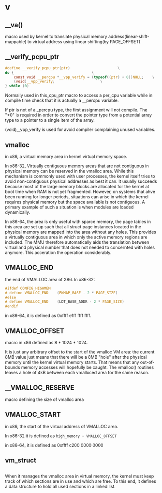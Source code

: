 # v

## __va()
macro used by kernel to translate physical memory address(linear-shift-mappable) to virtual address using linear shifting(by PAGE_OFFSET)

## __verify_pcpu_ptr
```c
#define __verify_pcpu_ptr(ptr)						\
do {									\
	const void __percpu *__vpp_verify = (typeof((ptr) + 0))NULL;	\
	(void)__vpp_verify;						\
} while (0)
```
Normally used in this_cpu_ptr macro to access a per_cpu variable while in compile time check that it is actually a __percpu variable.

If ptr is not of a _percpu type, the first assignment will not compile. The "+0" is required in order to convert the pointer type from a potential array type to a pointer to a single item of the array.

(void)__vpp_verify is used for avoid compiler complaining unused variables. 

## vmalloc
in x86, a virtual memory area in kernel virtual memory space. 

In x86-32, Virtually contiguous memory areas that are not contiguous in physical memory can be reserved in the vmalloc area. While this mechanism is commonly used with user processes, the kernel itself tries to avoid non-contiguous physical addresses as best it can. It usually succeeds because mosf of the large memory blocks are allocated for the kernel at boot time when RAM is not yet fragmented. However, on systems that ahve been running for longer periods, situations can arise in which the kernel requires physical memory but the space available is not contiguous. A primary example of such a situation is when modules are loaded dynamically.

In x86-64, the area is only useful with sparce memory, the page tables in this area are set up such that all struct page instances located in the physical memory are mapped into the area without any holes. This provides a virtually contiguous area in which only the active memory regions are included. The MMU therefore automatically aids the translation between virtual and physical number that does not needed to concernted with holes anymore. This acceration the operation considerably.

## VMALLOC_END
the end of VMALLOC area of X86. In x86-32:
```c
#ifdef CONFIG_HIGHMEM
# define VMALLOC_END	(PKMAP_BASE - 2 * PAGE_SIZE)
#else
# define VMALLOC_END	(LDT_BASE_ADDR - 2 * PAGE_SIZE)
#endif
```

in x86-64, it is defined as 0xffff e1ff ffff ffff.



## VMALLOC_OFFSET
macro in x86 defined as 8 * 1024 * 1024.

It is just any arbitrary offset to the start of the vmalloc VM area: the current 8MB value just means that there will be a 8MB "hole" after the physical memory until the kernel virtual memory starts. That means that
any out-of-bounds memory accesses will hopefully be caught. The vmalloc() routines leaves a hole of 4kB between each vmalloced area for the same reason. 

## __VMALLOC_RESERVE
macro defining the size of vmalloc area

## VMALLOC_START
in x86, the start of the virtual address of VMALLOC area. 

In x86-32 it is defined as ` high_memory + VMALLOC_OFFSET `

in x86-64, it is defined as 0xffff c200 0000 0000

## vm_struct
```c

```
When it manages the vmalloc area in virtual memory, the kernel must keep track of which sections are in use and which are free. To this end, it defines a data structure to hold all used sections in a linked list.
